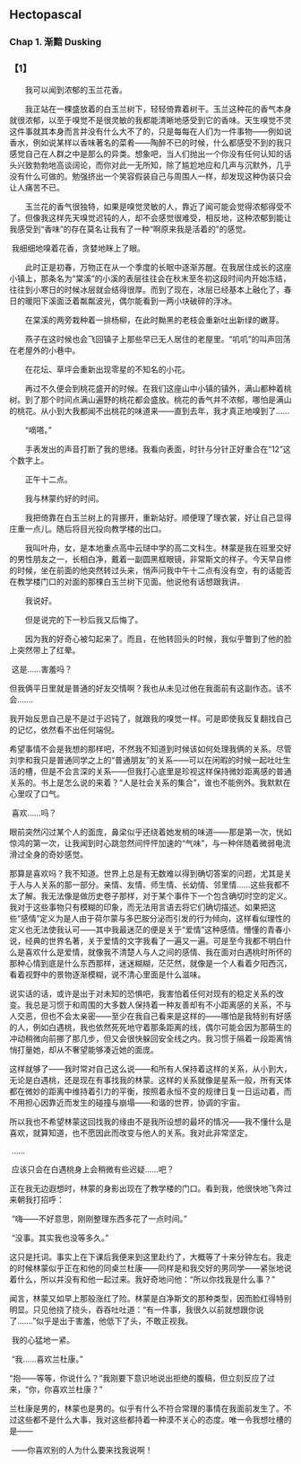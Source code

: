 ## Hectopascal

### Chap 1. 渐黯  Dusking

### 【1】

　　我可以闻到浓郁的玉兰花香。

　　我正站在一棵盛放着的白玉兰树下，轻轻倚靠着树干。玉兰这种花的香气本身就很浓郁，以至于嗅觉不是很灵敏的我都能清晰地感受到它的香味。天生嗅觉不灵这件事就其本身而言并没有什么大不了的，只是每每在人们为一件事物——例如说香水，例如说某样以香味著名的菜肴——陶醉不已的时候，什么都感受不到的我只感觉自己在人群之中是那么的异类。想象吧，当人们抛出一个你没有任何认知的话头兴致勃勃地高谈阔论，而你对此一无所知，除了尴尬地应和几声与沉默外，几乎没有什么可做的。勉强挤出一个笑容假装自己与周围人一样，却发现这种伪装只会让人痛苦不已。

　　玉兰花的香气很独特，如果是嗅觉灵敏的人，靠近了闻可能会觉得浓郁得受不了。但像我这样先天嗅觉迟钝的人，却不会感觉很难受，相反地，这种浓郁到能让我感受到“香味”的存在莫名让我有了一种“啊原来我是活着的”的感觉。

​		我细细地嗅着花香，贪婪地眯上了眼。

　　此时正是初春，万物正在从一个季度的长眠中逐渐苏醒。在我居住成长的这座小镇上，那条名为“棠溪”的小溪的表层往往会在秋末至冬初这段时间内开始冻结，往往到小寒日的时候冰层就会结得很厚。而到了现在，冰层已经基本上融化了，春日的暖阳下溪面泛着粼粼波光，偶尔能看到一两小块破碎的浮冰。

　　在棠溪的两旁栽种着一排杨柳，在此时黝黑的老枝会重新吐出新绿的嫩芽。

　　燕子在这时候也会飞回镇子上那些早已无人居住的老屋里。“叽叽”的叫声回荡在老屋外的小巷中。

　　在花坛、草坪会重新出现零星的不知名的小花。

　　再过不久便会到桃花盛开的时候。在我们这座山中小镇的镇外，满山都种着桃树。到了那个时间点满山遍野的桃花都会盛放。桃花的香气并不浓郁，哪怕是满山的桃花。从小到大我都闻不出桃花的味道来——直到去年，我才真正地嗅到了……

　　“嘀嗒。”

　　手表发出的声音打断了我的思绪。我看向表面，时针与分针正好重合在“12”这个数字上。

　　正午十二点。

　　我与林蒙约好的时间。

　　我把倚靠在白玉兰树上的背挪开，重新站好。顺便理了理衣裳，好让自己显得庄重一点儿。随后将目光投向教学楼的出口。



　　我叫叶舟，女，是本地重点高中云琎中学的高二文科生。林蒙是我在班里交好的男性朋友之一，长相白净，戴着一副圆黑框眼镜，非常斯文的样子。今天早自修的时候，坐在前面的他突然转过头来，悄声问我中午十二点有没有空，有的话能否在教学楼门口的对面的那棵白玉兰树下见面。他说他有话想跟我讲。

　　我说好。

　　但是说完的下一秒后我又后悔了。

　　因为我的好奇心被勾起来了。而且，在他转回头的时候，我似乎瞥到了他的脸上突然带上了红晕。

​		这是......害羞吗？

​		但我俩平日里就是普通的好友交情啊？我也从未见过他在我面前有这副作态。该不会.......

​		我开始反思自己是不是过于迟钝了，就跟我的嗅觉一样。可是即使我反复翻找自己的记忆，依然看不出任何端倪。

​		希望事情不会是我想的那样吧，不然我不知道到时候该如何处理我俩的关系。尽管刘孛和我只是普通同学之上的“普通朋友”的关系——可以在闲暇的时候一起吐吐生活的槽，但是不会言深的关系——但我打心底里是珍视这样保持微妙距离感的普通关系的。书上是怎么说的来着？“人是社会关系的集合”，谁也不能例外。我默默在心里叹了口气。

​		喜欢......吗？

​		眼前突然闪过某个人的面庞，鼻梁似乎还绕着她发梢的味道——那是第一次，恍如惊鸿的第一次，让我闻到时心跳忽然间怦怦加速的“气味”，与一种伴随着微弱电流滑过全身的奇妙感觉。

​		那算是喜欢吗？我不知道。世界上总是有无数难以得到确切答案的问题，尤其是关于人与人关系的那一部分。亲情、友情、师生情、长幼情、邻里情......这些我都不太了解。我无法像是做历史卷子那样，对于某个事件下一个包含确切时空的定义。我对于这些事物只有模糊的印象，而无法用言语去将它们确切描述。如果把这些“感情”定义为是人由于荷尔蒙与多巴胺分泌而引发的行为倾向，这样看似理性的定义也无法使我认可——其中我最迷茫的便是关于“爱情”这种感情。懵懂的青春小说，经典的世界名著，关于爱情的文字我看了一遍又一遍。可是至今我都不明白什么是喜欢什么是爱情，就像我不清楚人与人之间的感情、我在面对白遇桃时所怀的那种心情到底是什么东西那样，迷迷糊糊，茫茫然，就像是一个人看着夕阳西沉，看着视野中的景物逐渐模糊，说不清心里面是什么滋味。

​		说实话的话，或许是出于对未知的恐惧吧，我害怕着任何对现有的稳定关系的改变。我总是习惯于和周围的大多数人保持着一种友善却有不小距离感的关系，不与人交恶，但也不会太亲密——至少在我自己看来是这样的——哪怕是我特别有好感的人，例如白遇桃，我也依然死死地守着那条距离的线，偶尔可能会因为那萌生的冲动稍微向前挪了那几步，但又会很快躲回安全线之内。我习惯于隔着一段距离悄悄打量她，却从不奢望能够凑近她的面庞。

​		这样就够了——我时常对自己这么说——和所有人保持着这样的关系，从小到大，无论是白遇桃，还是现在有事找我的林蒙。这样的关系就像是星系一般，所有天体都在微妙的距离中维持着引力的平衡，按照着永恒不变的规律日复一日运动着，而不用担心因靠近而发生的碰撞与崩塌——和谐的世界，协调的宇宙。

​		所以我也不希望林蒙这回找我的缘由不是我所设想的最坏的情况——我不懂什么是喜欢，就算知道，也不愿因此而改变与他人的关系。我对此非常坚定。

​		......

​		应该只会在白遇桃身上会稍微有些迟疑......吧？



​		正在我无边遐想时，林蒙的身影出现在了教学楼的门口。看到我，他很快地飞奔过来朝我打招呼：

​		“嗨——不好意思，刚刚整理东西多花了一点时间。”

​		“没事。其实我也没等多久。”

​		这只是托词。事实上在下课后我便来到这里赴约了，大概等了十来分钟左右。我走的时候林蒙似乎正在和他的同桌兰杜康——同样是和我交好的男同学——紧张地说着什么，所以并没有和他一起过来。我好奇地问他：“所以你找我是什么事？”

​		闻言，林蒙又如早上那般涨红了险。林蒙是白净斯文的那种类型，因而脸红得特别明显。只见他挠了挠头，吞吞吐吐道：“有一件事，我很久以前就想跟你说了.......”似乎是出于害羞，他低下了头，不敢正视我。

​		我的心猛地一紧。

​		“我......喜欢兰杜康。”

​		“抱——等等，你说什么？”我刚要下意识地说出拒绝的腹稿，但立刻反应了过来，“你，你喜欢兰杜康？”

​		兰杜康是男的，林蒙也是男的。似乎有什么不符合常理的事情在我面前发生了。不过这些都不是什么大事，我对这些都持着一种漠不关心的态度。唯一令我想吐槽的是——

​		——你喜欢别的人为什么要来找我说啊！